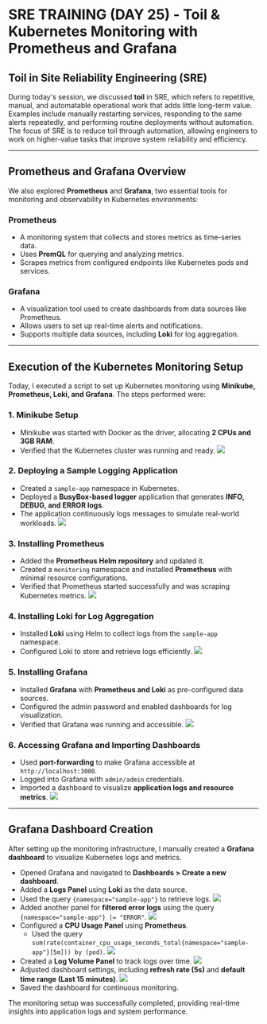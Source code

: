 # SRE TRAINING (DAY 25) - Toil & Kubernetes Monitoring with Prometheus and Grafana

## **Toil in Site Reliability Engineering (SRE)**
During today's session, we discussed **toil** in SRE, which refers to repetitive, manual, and automatable operational work that adds little long-term value. Examples include manually restarting services, responding to the same alerts repeatedly, and performing routine deployments without automation. The focus of SRE is to reduce toil through automation, allowing engineers to work on higher-value tasks that improve system reliability and efficiency.

---

## **Prometheus and Grafana Overview**
We also explored **Prometheus** and **Grafana**, two essential tools for monitoring and observability in Kubernetes environments:

### **Prometheus**
- A monitoring system that collects and stores metrics as time-series data.
- Uses **PromQL** for querying and analyzing metrics.
- Scrapes metrics from configured endpoints like Kubernetes pods and services.

### **Grafana**
- A visualization tool used to create dashboards from data sources like Prometheus.
- Allows users to set up real-time alerts and notifications.
- Supports multiple data sources, including **Loki** for log aggregation.

---

## **Execution of the Kubernetes Monitoring Setup**
Today, I executed a script to set up Kubernetes monitoring using **Minikube, Prometheus, Loki, and Grafana**. The steps performed were:

### **1. Minikube Setup**
- Minikube was started with Docker as the driver, allocating **2 CPUs and 3GB RAM**.
- Verified that the Kubernetes cluster was running and ready.
  ![](https://github.com/lazor14/Mthree_Training/blob/66c41ac235d7aeff92d117896b29ce93e36147fb/Week%206/Images/minikube.png)

### **2. Deploying a Sample Logging Application**
- Created a `sample-app` namespace in Kubernetes.
- Deployed a **BusyBox-based logger** application that generates **INFO, DEBUG, and ERROR logs**.
- The application continuously logs messages to simulate real-world workloads.
![](https://github.com/lazor14/Mthree_Training/blob/66c41ac235d7aeff92d117896b29ce93e36147fb/Week%206/Images/namespace.png)

### **3. Installing Prometheus**
- Added the **Prometheus Helm repository** and updated it.
- Created a `monitoring` namespace and installed **Prometheus** with minimal resource configurations.
- Verified that Prometheus started successfully and was scraping Kubernetes metrics.
![](https://github.com/lazor14/Mthree_Training/blob/66c41ac235d7aeff92d117896b29ce93e36147fb/Week%206/Images/prometheus.png)

### **4. Installing Loki for Log Aggregation**
- Installed **Loki** using Helm to collect logs from the `sample-app` namespace.
- Configured Loki to store and retrieve logs efficiently.
  ![](https://github.com/lazor14/Mthree_Training/blob/66c41ac235d7aeff92d117896b29ce93e36147fb/Week%206/Images/loki.png)

### **5. Installing Grafana**
- Installed **Grafana** with **Prometheus and Loki** as pre-configured data sources.
- Configured the admin password and enabled dashboards for log visualization.
- Verified that Grafana was running and accessible.
![](https://github.com/lazor14/Mthree_Training/blob/66c41ac235d7aeff92d117896b29ce93e36147fb/Week%206/Images/grafana.png)

### **6. Accessing Grafana and Importing Dashboards**
- Used **port-forwarding** to make Grafana accessible at `http://localhost:3000`.
- Logged into Grafana with `admin/admin` credentials.
- Imported a dashboard to visualize **application logs and resource metrics**.
![](https://github.com/lazor14/Mthree_Training/blob/66c41ac235d7aeff92d117896b29ce93e36147fb/Week%206/Images/port-forwarding.png)
---

## **Grafana Dashboard Creation**
After setting up the monitoring infrastructure, I manually created a **Grafana dashboard** to visualize Kubernetes logs and metrics.

- Opened Grafana and navigated to **Dashboards > Create a new dashboard**.
- Added a **Logs Panel** using **Loki** as the data source.
- Used the query `{namespace="sample-app"}` to retrieve logs.
![](https://github.com/lazor14/Mthree_Training/blob/66c41ac235d7aeff92d117896b29ce93e36147fb/Week%206/Images/app_logs.png)
- Added another panel for **filtered error logs** using the query `{namespace="sample-app"} |= "ERROR"`.
![](https://github.com/lazor14/Mthree_Training/blob/66c41ac235d7aeff92d117896b29ce93e36147fb/Week%206/Images/error_logs.png)
- Configured a **CPU Usage Panel** using **Prometheus**.
  - Used the query `sum(rate(container_cpu_usage_seconds_total{namespace="sample-app"}[5m])) by (pod)`.
![](https://github.com/lazor14/Mthree_Training/blob/66c41ac235d7aeff92d117896b29ce93e36147fb/Week%206/Images/cpu_usage.png)
- Created a **Log Volume Panel** to track logs over time.
![](https://github.com/lazor14/Mthree_Training/blob/66c41ac235d7aeff92d117896b29ce93e36147fb/Week%206/Images/log_volume.png)
- Adjusted dashboard settings, including **refresh rate (5s)** and **default time range (Last 15 minutes)**.
![](https://github.com/lazor14/Mthree_Training/blob/66c41ac235d7aeff92d117896b29ce93e36147fb/Week%206/Images/settings.png)
- Saved the dashboard for continuous monitoring.

The monitoring setup was successfully completed, providing real-time insights into application logs and system performance.

